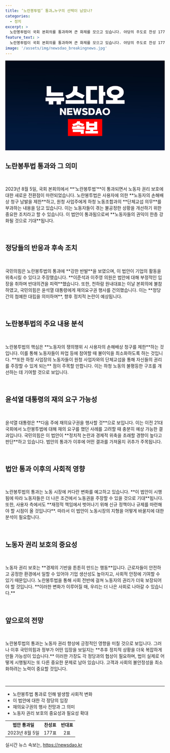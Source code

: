 ```yaml
---
title: ‘노란봉투법’ 통과…누구의 선택이 남았나?
categories:
  - 정치
excerpt: >
  노란봉투법이 국회 본회의를 통과하며 큰 화제를 모으고 있습니다. 야당의 주도로 찬성 177표를 얻은 이 법안은 사용자 손해배상 청구를 제한하고 하청 노동자와의 단체교섭 의무를 강화하는 내용입니다. 하지만 여야 간 격렬한 논란이 이어지고 있으며, 윤석열 대통령의 거부권 행사 가능성도 제기되고 있습니다.
feature_text: >
  노란봉투법이 국회 본회의를 통과하며 큰 화제를 모으고 있습니다. 야당의 주도로 찬성 177표를 얻은 이 법안은 사용자 손해배상 청구를 제한하고 하청 노동자와의 단체교섭 의무를 강화하는 내용입니다. 하지만 여야 간 격렬한 논란이 이어지고 있으며, 윤석열 대통령의 거부권 행사 가능성도 제기되고 있습니다.
image: '/assets/img/newsdao_breakingnews.jpg'
---
```


<p><img src="/assets/img/newsdao_breakingnews.jpg" alt="bookingtag 속보" /></p>

<h2 data-ke-size="size26">노란봉투법 통과와 그 의미</h2>

<p data-ke-size="size16">&nbsp;</p>

<p data-ke-size="size16">2023년 8월 5일, 국회 본회의에서 **‘노란봉투법’**이 통과되면서 노동자 권리 보호에 대한 새로운 전환점이 마련되었습니다. 노란봉투법은 사용자에 의한 **노동자의 손해배상 청구 남발을 제한**하고, 원청 사업주에게 하청 노동조합과의 **단체교섭 의무**를 부과하는 내용을 담고 있습니다. 이는 노동자들이 겪는 불공정한 상황을 개선하기 위한 중요한 조치라고 할 수 있습니다. 이 법안이 통과됨으로써 **노동자들의 권익이 한층 강화될 것으로 기대**됩니다.</p>

<p data-ke-size="size16">&nbsp;</p>

<h2 data-ke-size="size26">정당들의 반응과 후속 조치</h2>

<p data-ke-size="size16">&nbsp;</p>

<p data-ke-size="size16">국민의힘은 노란봉투법의 통과에 **강한 반발**을 보였으며, 이 법안이 기업의 활동을 위축시킬 수 있다고 주장했습니다. **이준석과 이주영 의원은 법안에 대해 부정적인 입장을 취하며 반대의견을 피력**했습니다. 또한, 천하람 원내대표는 이날 본회의에 불참하였고, 국민의힘은 윤석열 대통령에게 재의요구권 행사를 건의했습니다. 이는 **정당 간의 첨예한 대립을 의미하며**, 향후 정치적 논란이 예상됩니다.</p>

<p data-ke-size="size16">&nbsp;</p>

<h2 data-ke-size="size26">노란봉투법의 주요 내용 분석</h2>

<p data-ke-size="size16">&nbsp;</p>

<p data-ke-size="size16">노란봉투법의 핵심은 **노동자의 쟁의행위 시 사용자의 손해배상 청구를 제한**하는 것입니다. 이를 통해 노동자들이 파업 등에 참여할 때 불이익을 최소화하도록 하는 것입니다. **또한 하청 사업장의 노동자들이 원청 사업자와의 단체교섭을 통해 자신들의 권리를 주장할 수 있게 되는** 점이 주목할 만합니다. 이는 하청 노동의 불평등한 구조를 개선하는 데 기여할 것으로 보입니다.</p>

<p data-ke-size="size16">&nbsp;</p>

<h2 data-ke-size="size26">윤석열 대통령의 재의 요구 가능성</h2>

<p data-ke-size="size16">&nbsp;</p>

<p data-ke-size="size16">윤석열 대통령은 **다음 주에 재의요구권을 행사할 것**으로 보입니다. 이는 이전 21대 국회에서 노란봉투법에 대해 재의 요구를 했던 사례를 고려할 때 충분히 예상 가능한 결과입니다. 국민의힘은 이 법안이 **정치적 논란과 경제적 위축을 초래할 경향이 높다고 판단**하고 있습니다. 법안의 통과가 이후에 어떤 결과를 가져올지 귀추가 주목됩니다.</p>

<p data-ke-size="size16">&nbsp;</p>

<h2 data-ke-size="size26">법안 통과 이후의 사회적 영향</h2>

<p data-ke-size="size16">&nbsp;</p>

<p data-ke-size="size16">노란봉투법의 통과는 노동 시장에 커다란 변화를 예고하고 있습니다. **이 법안이 시행됨에 따라 노동자들은 더 나은 조건에서 노동권을 주장할 수 있을 것으로 기대**됩니다. 또한, 사용자 측에서도 **재정적 책임에서 벗어나기 위해 신규 정책이나 규제를 마련해야 할 시점이 올 것입니다**. 따라서 이 법안이 노동시장의 지형을 어떻게 바꿀지에 대한 분석이 필요합니다.</p>

<p data-ke-size="size16">&nbsp;</p>

<h2 data-ke-size="size26">노동자 권리 보호의 중요성</h2>

<p data-ke-size="size16">&nbsp;</p>

<p data-ke-size="size16">노동자 권리 보호는 **경제의 기반을 튼튼히 만드는 행동**입니다. 근로자들이 안전하고 공정한 환경에서 일할 수 있어야 기업 생산성도 높아지고, 사회적 안정에 기여할 수 있기 때문입니다. 노란봉투법을 통해 사회 전반에 걸쳐 노동자의 권리가 더욱 보장되어야 할 것입니다. **이러한 변화가 이루어질 때, 우리는 더 나은 사회로 나아갈 수 있습니다.**</p>

<p data-ke-size="size16">&nbsp;</p>

<h2 data-ke-size="size26">앞으로의 전망</h2>

<p data-ke-size="size16">&nbsp;</p>

<p data-ke-size="size16">노란봉투법의 통과는 노동자 권리 향상에 긍정적인 영향을 미칠 것으로 보입니다. 그러나 이후 국민의힘과 정부가 어떤 입장을 보일지는 **추후 정치적 상황을 더욱 복잡하게 만들 가능성이 있습니다.** 이러한 가장도 각 정당과의 협상이 필요하며, 법이 실제로 어떻게 시행될지는 또 다른 중요한 문제로 남아 있습니다. 고객과 사회의 불안정성을 최소화하려는 노력이 중요할 것입니다.</p>

<p data-ke-size="size16">&nbsp;</p> 

<hr>

<ul>
    <li>노란봉투법 통과로 인해 발생할 사회적 변화</li>
    <li>이 법안에 대한 각 정당의 입장</li>
    <li>재의요구권의 행사 전망과 그 의미</li>
    <li>노동자 권리 보호의 중요성과 필요성 확대</li>
</ul>

<table>
  <tr>
    <td style="text-align: center; height: 17px;"><b>법안 통과일</b></td>
    <td style="text-align: center; height: 17px;"><b>찬성표</b></td>
    <td style="text-align: center; height: 17px;"><b>반대표</b></td>
  </tr>
  <tr>
    <td style="text-align: center; height: 17px;">2023년 8월 5일</td>
    <td style="text-align: center; height: 17px;">177표</td>
    <td style="text-align: center; height: 17px;">2표</td>
  </tr>
</table>
실시간 뉴스 속보는, <a href="https://newsdao.kr" rel="dofollow">https://newsdao.kr</a>


